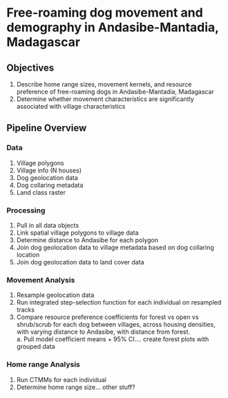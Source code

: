 # Free-roaming dog movement and demography in Andasibe-Mantadia, Madagascar

## Objectives
1. Describe home range sizes, movement kernels, and resource preference of free-roaming dogs in Andasibe-Mantadia, Madagascar
2. Determine whether movement characteristics are significantly associated with village characteristics

## Pipeline Overview   

### Data 
1. Village polygons   
2. Village info (N houses)
3. Dog geolocation data
4. Dog collaring metadata
5. Land class raster

### Processing    
1. Pull in all data objects
2. Link spatial village polygons to village data
3. Determine distance to Andasibe for each polygon
4. Join dog geolocation data to village metadata based on dog collaring location
5. Join dog geolocation data to land cover data

### Movement Analysis 
1. Resample geolocation data
2. Run integrated step-selection function for each individual on resampled tracks
3. Compare resource preference coefficients for forest vs open vs shrub/scrub for each dog between villages, across housing densities, with varying distance to Andasibe, with distance from forest.   
	a. Pull model coefficient means + 95% CI.... create forest plots with grouped data

### Home range Analysis    
1. Run CTMMs for each individual
2. Determine home range size... other stuff?
